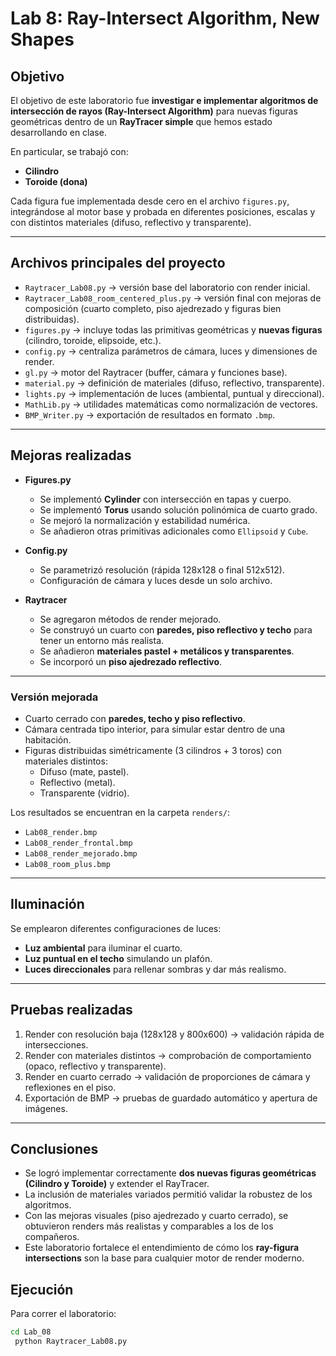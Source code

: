 # Lab 8: Ray-Intersect Algorithm, New Shapes  

## Objetivo
El objetivo de este laboratorio fue **investigar e implementar algoritmos de intersección de rayos (Ray-Intersect Algorithm)** para nuevas figuras geométricas dentro de un **RayTracer simple** que hemos estado desarrollando en clase.  

En particular, se trabajó con:  
- **Cilindro**  
- **Toroide (dona)**  

Cada figura fue implementada desde cero en el archivo `figures.py`, integrándose al motor base y probada en diferentes posiciones, escalas y con distintos materiales (difuso, reflectivo y transparente).  

---

## Archivos principales del proyecto

- `Raytracer_Lab08.py` → versión base del laboratorio con render inicial.  
- `Raytracer_Lab08_room_centered_plus.py` → versión final con mejoras de composición (cuarto completo, piso ajedrezado y figuras bien distribuidas).  
- `figures.py` → incluye todas las primitivas geométricas y **nuevas figuras** (cilindro, toroide, elipsoide, etc.).  
- `config.py` → centraliza parámetros de cámara, luces y dimensiones de render.  
- `gl.py` → motor del Raytracer (buffer, cámara y funciones base).  
- `material.py` → definición de materiales (difuso, reflectivo, transparente).  
- `lights.py` → implementación de luces (ambiental, puntual y direccional).  
- `MathLib.py` → utilidades matemáticas como normalización de vectores.  
- `BMP_Writer.py` → exportación de resultados en formato `.bmp`.  

---

## Mejoras realizadas
- **Figures.py**
  - Se implementó **Cylinder** con intersección en tapas y cuerpo.  
  - Se implementó **Torus** usando solución polinómica de cuarto grado.  
  - Se mejoró la normalización y estabilidad numérica.  
  - Se añadieron otras primitivas adicionales como `Ellipsoid` y `Cube`.  

- **Config.py**
  - Se parametrizó resolución (rápida 128x128 o final 512x512).  
  - Configuración de cámara y luces desde un solo archivo.  

- **Raytracer**
  - Se agregaron métodos de render mejorado.  
  - Se construyó un cuarto con **paredes, piso reflectivo y techo** para tener un entorno más realista.  
  - Se añadieron **materiales pastel + metálicos y transparentes**.  
  - Se incorporó un **piso ajedrezado reflectivo**.  

---

### Versión mejorada
- Cuarto cerrado con **paredes, techo y piso reflectivo**.  
- Cámara centrada tipo interior, para simular estar dentro de una habitación.  
- Figuras distribuidas simétricamente (3 cilindros + 3 toros) con materiales distintos:
  - Difuso (mate, pastel).  
  - Reflectivo (metal).  
  - Transparente (vidrio).  

Los resultados se encuentran en la carpeta `renders/`:  
- `Lab08_render.bmp`  
- `Lab08_render_frontal.bmp`  
- `Lab08_render_mejorado.bmp`  
- `Lab08_room_plus.bmp`  

---

## Iluminación
Se emplearon diferentes configuraciones de luces:  
- **Luz ambiental** para iluminar el cuarto.  
- **Luz puntual en el techo** simulando un plafón.  
- **Luces direccionales** para rellenar sombras y dar más realismo.  

---

## Pruebas realizadas
1. Render con resolución baja (128x128 y 800x600) → validación rápida de intersecciones.  
2. Render con materiales distintos → comprobación de comportamiento (opaco, reflectivo y transparente).  
3. Render en cuarto cerrado → validación de proporciones de cámara y reflexiones en el piso.  
4. Exportación de BMP → pruebas de guardado automático y apertura de imágenes.  

---

##  Conclusiones
- Se logró implementar correctamente **dos nuevas figuras geométricas (Cilindro y Toroide)** y extender el RayTracer.  
- La inclusión de materiales variados permitió validar la robustez de los algoritmos.  
- Con las mejoras visuales (piso ajedrezado y cuarto cerrado), se obtuvieron renders más realistas y comparables a los de los compañeros.  
- Este laboratorio fortalece el entendimiento de cómo los **ray-figura intersections** son la base para cualquier motor de render moderno.  

## Ejecución
Para correr el laboratorio:

```bash
cd Lab_08
 python Raytracer_Lab08.py